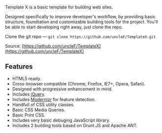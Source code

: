 Template X is a basic template for building web sites.

Designed specifically to improve developer's workflow, by providing basic structure,
foundtation and customizable building tools for the project. You'll be able to start
developing right away, just clone the repo.

Clone the git repo — `git clone https://github.com/uncleF/TemplateX.git`

Source: [https://github.com/uncleF/TemplateX](https://github.com/uncleF/TemplateX)

## Features

* HTML5 ready.
* Cross-browser compatible (Chrome, Firefox, IE7+, Opera, Safari).
* Designed with progressive enhancement in mind.
* Includes [jQuery](http://jquery.com/).
* Includes [Modernizr](http://modernizr.com/) for feature detection.
* Handfull of CSS utility classes.
* Basic CSS Media Queries.
* Basic Print CSS.
* Includes very basic debuging JavaScript library.
* Includes 2 building tools based on Grunt.JS and Apache ANT.